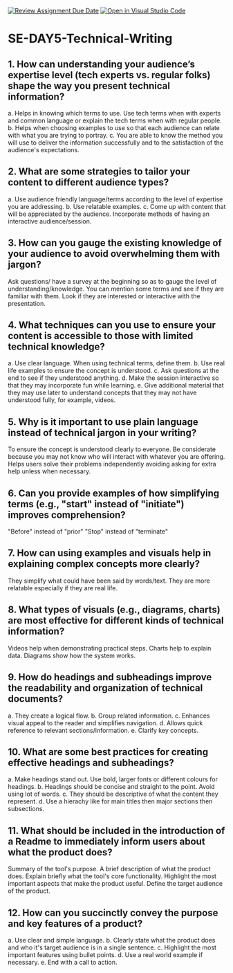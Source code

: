 [![Review Assignment Due Date](https://classroom.github.com/assets/deadline-readme-button-22041afd0340ce965d47ae6ef1cefeee28c7c493a6346c4f15d667ab976d596c.svg)](https://classroom.github.com/a/zsAR-pyY)
[![Open in Visual Studio Code](https://classroom.github.com/assets/open-in-vscode-2e0aaae1b6195c2367325f4f02e2d04e9abb55f0b24a779b69b11b9e10269abc.svg)](https://classroom.github.com/online_ide?assignment_repo_id=18691456&assignment_repo_type=AssignmentRepo)
# SE-DAY5-Technical-Writing
## 1. How can understanding your audience’s expertise level (tech experts vs. regular folks) shape the way you present technical information?

a. Helps in knowing which terms to use. Use tech terms when with experts and common language or explain the tech terms when with regular people.
b. Helps when choosing examples to use so that each audience can relate with what you are trying to portray.
c. You are able to know the method you will use to deliver the information successfully and to the satisfaction of the audience's expectations.

## 2. What are some strategies to tailor your content to different audience types?

a. Use audience friendly language/terms according to the level of expertise you are addressing.
b. Use relatable examples.
c. Come up with content that will be appreciated by the audience. Incorporate methods of having an interactive audience/session.

## 3. How can you gauge the existing knowledge of your audience to avoid overwhelming them with jargon?

Ask questions/ have a survey at the beginning so as to gauge the level of understanding/knowledge.
You can mention some terms and see if they are familiar with them.
Look if they are interested or interactive with the presentation.

## 4. What techniques can you use to ensure your content is accessible to those with limited technical knowledge?

a. Use clear language. When using technical terms, define them.
b. Use real life examples to ensure the concept is understood.
c. Ask questions at the end to see if they understood anything.
d. Make the session interactive so that they may incorporate fun while learning.
e. Give additional material that they may use later to understand concepts that they may not have understood fully, for example, videos.

## 5. Why is it important to use plain language instead of technical jargon in your writing?

To ensure the concept is understood clearly to everyone. Be considerate because you may not know who will interact with whatever you are offering.
Helps users solve their problems independently avoiding asking for extra help unless when necessary.

## 6. Can you provide examples of how simplifying terms (e.g., "start" instead of "initiate") improves comprehension?

"Before" instead of "prior"
"Stop" instead of "terminate"

## 7. How can using examples and visuals help in explaining complex concepts more clearly?

They simplify what could have been said by words/text. They are more relatable especially if they are real life.

## 8. What types of visuals (e.g., diagrams, charts) are most effective for different kinds of technical information?

Videos help when demonstrating practical steps.
Charts help to explain data.
Diagrams show how the system works.

## 9. How do headings and subheadings improve the readability and organization of technical documents?

a. They create a logical flow.
b. Group related information.
c. Enhances visual appeal to the reader and simplifies navigation.
d. Allows quick reference to relevant sections/information.
e. Clarify key concepts.

## 10. What are some best practices for creating effective headings and subheadings?

a. Make headings stand out. Use bold, larger fonts or different colours for headings.
b. Headings should be concise and straight to the point. Avoid using lot of words.
c. They should be descriptive of what the content they represent.
d. Use a hierachy like for main titles then major sections then subsections.

## 11. What should be included in the introduction of a Readme to immediately inform users about what the product does?

Summary of the tool's purpose.
A brief description of what the product does. Explain briefly what the tool's core functionality.
Highlight the most important aspects that make the product useful. 
Define the target audience of the product.

## 12. How can you succinctly convey the purpose and key features of a product?

a. Use clear and simple language.
b. Clearly state what the product does and who it's target audience is in a single sentence.
c. Highlight the most important features using bullet points.
d. Use a real world example if necessary.
e. End with a call to action.
